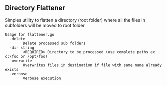## Directory Flattener ##

Simples utility to flatten a directory (root folder) where all the files in subfolders will be moved to root folder
```
Usage for flattener.go
  -delete
        Delete processed sub folders
  -dir string
        <REQUIRED> Directory to be processed (use complete paths ex c:\foo or /opt/foo)
  -overwrite
        Overwrites files in destination if file with same name already exists
  -verbose
        Verbose execution

